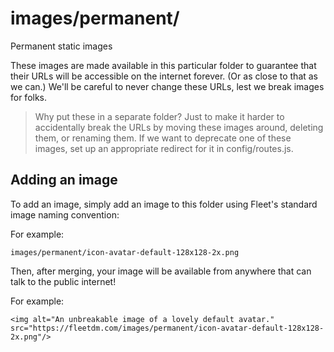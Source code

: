 # images/permanent/

Permanent static images

These images are made available in this particular folder to guarantee that their URLs will be accessible on the internet forever.  (Or as close to that as we can.)
We'll be careful to never change these URLs, lest we break images for folks.

> Why put these in a separate folder?
> Just to make it harder to accidentally break the URLs by moving these images around, deleting them, or renaming them.
> If we want to deprecate one of these images, set up an appropriate redirect for it in config/routes.js.


## Adding an image

To add an image, simply add an image to this folder using Fleet's standard image naming convention:

For example:
```
images/permanent/icon-avatar-default-128x128-2x.png
```

Then, after merging, your image will be available from anywhere that can talk to the public internet!

For example:
```
<img alt="An unbreakable image of a lovely default avatar." src="https://fleetdm.com/images/permanent/icon-avatar-default-128x128-2x.png"/>
```
